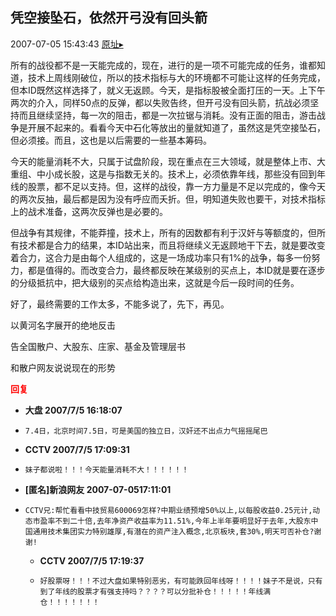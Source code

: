 ## 凭空接坠石，依然开弓没有回头箭
2007-07-05 15:43:43
[原址▸](http://www.fxgan.com/chan_time/2007_07_12/540.htm)



 所有的战役都不是一天能完成的，现在，进行的是一项不可能完成的任务，谁都知道，技术上周线刚破位，所以的技术指标与大的环境都不可能让这样的任务完成，但本ID既然这样选择了，就义无返顾。今天，是指标股被全面打压的一天。上下午两次的介入，同样50点的反弹，都以失败告终，但开弓没有回头箭，抗战必须坚持而且继续坚持，每一次的阻击，都是一次拉锯与消耗。没有正面的阻击，游击战争是开展不起来的。看看今天中石化等放出的量就知道了，虽然这是凭空接坠石，但必须接。而且，这也是以后需要的一些基本筹码。


 


 今天的能量消耗不大，只属于试盘阶段，现在重点在三大领域，就是整体上市、大重组、中小成长股，这是与指数无关的。技术上，必须依靠年线，那些没有回到年线的股票，都不足以支持。但，这样的战役，靠一方力量是不足以完成的，像今天的两次反抽，最后都是因为没有呼应而夭折。但，明知道失败也要干，对技术指标上的战术准备，这两次反弹也是必要的。


 


 
  但战争有其规律，不能莽撞，技术上，所有的因数都有利于汉奸与等额度的，但所有技术都是合力的结果，本ID站出来，而且将继续义无返顾地干下去，就是要改变着合力，这合力是由每个人组成的，这是一场成功率只有1%的战争，每多一份努力，都是值得的。而改变合力，最终都反映在某级别的买点上，本ID就是要在逐步的分级抵抗中，把大级别的买点给构造出来，这就是今后一段时间的任务。
 
 
  
 
 
  好了，最终需要的工作太多，不能多说了，先下，再见。
 
 
  
 


 以黄河名字展开的绝地反击


 


 告全国散户、大股东、庄家、基金及管理层书


 


 和散户网友说说现在的形势





<font color='red'>**回复**</font>


- **大盘 2007/7/5 16:18:07**
- ```
  7.4日，北京时间7.5日，可是美国的独立日，汉奸还不出点力气摇摇尾巴
  ```
- **CCTV 2007/7/5 17:09:31**
- ```
  妹子都说啦！！！今天能量消耗不大！！！！！！
  ```
- **[匿名]新浪网友 2007-07-0517:11:01**
- ```
  CCTV兄:帮忙看看中技贸易600069怎样?中期业绩预增50%以上,以每股收益0.25元计,动态市盈率不到二十倍,去年净资产收益率为11.51%,今年上半年要明显好于去年,大股东中国通用技术集团实力特别雄厚,有潜在的资产注入概念,北京板块,套30%,明天可否补仓?谢谢!
  ```
   - **CCTV 2007/7/5 17:19:37**
   - ```
     好股票呀！！！不过大盘如果特别恶劣，有可能跌回年线呀！！！！妹子不是说，只有到了年线的股票才有强支持吗？？？？可以分批补仓！！！！！年线满仓！！！！！！！
     ```
